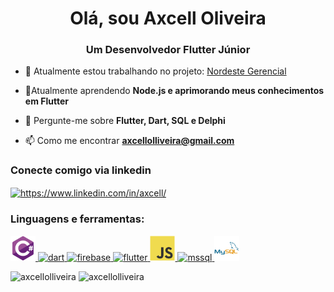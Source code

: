 <h1 align="center">Olá, sou Axcell Oliveira</h1>
<h3 align="center">Um Desenvolvedor Flutter Júnior</h3>


- 🔭 Atualmente estou trabalhando no projeto: [Nordeste Gerencial](https://github.com/axcelloliveira/gerencial)

- 🌱Atualmente aprendendo **Node.js e aprimorando meus conhecimentos em Flutter**

- 💬 Pergunte-me sobre **Flutter, Dart, SQL e Delphi**

- 📫 Como me encontrar **axcellolliveira@gmail.com**

<h3 align="left">Conecte comigo via linkedin</h3>
<p align="left">
<a href="https://linkedin.com/in/https://www.linkedin.com/in/axcell/" target="blank"><img align="center" src="https://raw.githubusercontent.com/rahuldkjain/github-profile-readme-generator/master/src/images/icons/Social/linked-in-alt.svg" alt="https://www.linkedin.com/in/axcell/" height="30" width="40" /></a>
</p>

<h3 align="left">Linguagens e ferramentas:</h3>
<p align="left"> <a href="https://www.w3schools.com/cs/" target="_blank" rel="noreferrer"> <img src="https://raw.githubusercontent.com/devicons/devicon/master/icons/csharp/csharp-original.svg" alt="csharp" width="40" height="40"/> </a> <a href="https://dart.dev" target="_blank" rel="noreferrer"> <img src="https://www.vectorlogo.zone/logos/dartlang/dartlang-icon.svg" alt="dart" width="40" height="40"/> </a> <a href="https://firebase.google.com/" target="_blank" rel="noreferrer"> <img src="https://www.vectorlogo.zone/logos/firebase/firebase-icon.svg" alt="firebase" width="40" height="40"/> </a> <a href="https://flutter.dev" target="_blank" rel="noreferrer"> <img src="https://www.vectorlogo.zone/logos/flutterio/flutterio-icon.svg" alt="flutter" width="40" height="40"/> </a> <a href="https://developer.mozilla.org/en-US/docs/Web/JavaScript" target="_blank" rel="noreferrer"> <img src="https://raw.githubusercontent.com/devicons/devicon/master/icons/javascript/javascript-original.svg" alt="javascript" width="40" height="40"/> </a> <a href="https://www.microsoft.com/en-us/sql-server" target="_blank" rel="noreferrer"> <img src="https://www.svgrepo.com/show/303229/microsoft-sql-server-logo.svg" alt="mssql" width="40" height="40"/> </a> <a href="https://www.mysql.com/" target="_blank" rel="noreferrer"> <img src="https://raw.githubusercontent.com/devicons/devicon/master/icons/mysql/mysql-original-wordmark.svg" alt="mysql" width="40" height="40"/> </a> </p>

<p><img align="left" src="https://github-readme-stats.vercel.app/api/top-langs?username=axcelloliveira&show_icons=true&locale=en&layout=compact" alt="axcellolliveira" /></p>

<p>&nbsp;<img align="rigth" src="https://github-readme-stats.vercel.app/api?username=axcelloliveira&show_icons=true&locale=en" alt="axcellolliveira" /></p>

